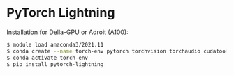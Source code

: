 # PyTorch Lightning

Installation for Della-GPU or Adroit (A100):

```bash
$ module load anaconda3/2021.11
$ conda create --name torch-env pytorch torchvision torchaudio cudatoolkit=11.3 -c pytorch
$ conda activate torch-env
$ pip install pytorch-lightning
```

